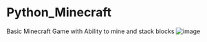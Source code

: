 # Python_Minecraft
Basic Minecraft Game with Ability to mine and stack blocks
![image](https://github.com/GH0STH4CKER/Python_Minecraft/assets/62290930/bfd95951-733e-450f-adc9-387220e76e47)

